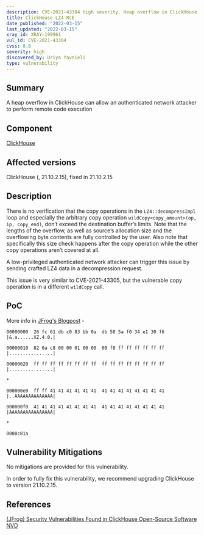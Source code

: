 ```yaml
---
description: CVE-2021-43304 High severity. Heap overflow in ClickHouse leads to remote code execution
title: ClickHouse LZ4 RCE	
date_published: "2022-03-15"
last_updated: "2022-03-15"
xray_id: XRAY-199961
vul_id: CVE-2021-43304
cvss: 8.8
severity: high
discovered_by: Uriya Yavnieli
type: vulnerability
---
```

## Summary
A heap overflow in ClickHouse can allow an authenticated network attacker to perform remote code execution



## Component

[ClickHouse](https://clickhouse.com/)



## Affected versions

ClickHouse (, 21.10.2.15), fixed in 21.10.2.15



## Description

There is no verification that the copy operations in the `LZ4::decompressImpl` loop and especially the arbitrary copy operation `wildCopy<copy_amount>(op, ip, copy_end)`, don’t exceed the destination buffer’s limits. Note that the lengths of the overflow, as well as source’s allocation size and the overflowing byte contents are fully controlled by the user. Also note that specifically this size check happens after the copy operation while the other copy operations aren’t covered at all.

A low-privileged authenticated network attacker can trigger this issue by sending crafted LZ4 data in a decompression request.

This issue is very similar to CVE-2021-43305, but the vulnerable copy operation is in a different `wildCopy` call.



## PoC

More info in [JFrog's Blogpost](https://jfrog.com/blog/7-rce-and-dos-vulnerabilities-found-in-clickhouse-dbms) -

`00000000  26 fc 61 db c0 83 bb 0a  db 58 5a f0 34 e1 30 f6  |&.a......XZ.4.0.|`

`00000010  82 0a c8 00 00 01 00 00  00 f0 ff ff ff ff ff ff  |................|`

`00000020  ff ff ff ff ff ff ff ff  ff ff ff ff ff ff ff ff  |................|`

`*`

`000000e0  ff ff 41 41 41 41 41 41  41 41 41 41 41 41 41 41  |..AAAAAAAAAAAAAA|`

`000000f0  41 41 41 41 41 41 41 41  41 41 41 41 41 41 41 41  |AAAAAAAAAAAAAAAA|`

`*`

`0000c81a`



## Vulnerability Mitigations

No mitigations are provided for this vulnerability.

In order to fully fix this vulnerability, we recommend upgrading ClickHouse to version 21.10.2.15.



## References

[(JFrog) Security Vulnerabilities Found in ClickHouse Open-Source Software](https://jfrog.com/blog/7-rce-and-dos-vulnerabilities-found-in-clickhouse-dbms)
[NVD](https://nvd.nist.gov/vuln/detail/CVE-2021-43304)
